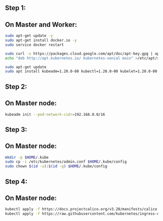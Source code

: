 
## Step 1:

## On Master and Worker:

```bash
sudo apt-get update -y
sudo apt-get install docker.io -y
sudo service docker restart

sudo curl -s https://packages.cloud.google.com/apt/doc/apt-key.gpg | apt-key add -
echo "deb http://apt.kubernetes.io/ kubernetes-xenial main" >/etc/apt/sources.list.d/kubernetes.list

sudo apt-get update
sudo apt install kubeadm=1.20.0-00 kubectl=1.20.0-00 kubelet=1.20.0-00 -y
```

## Step 2:

## On Master node:

```bash
kubeadm init --pod-network-cidr=192.168.0.0/16
```

## Step 3:

## On Master node:

```bash
mkdir -p $HOME/.kube
sudo cp -i /etc/kubernetes/admin.conf $HOME/.kube/config
sudo chown $(id -u):$(id -g) $HOME/.kube/config
```

## Step 4:

## On Master node:

```bash
kubectl apply -f https://docs.projectcalico.org/v3.20/manifests/calico.yaml
kubectl apply -f https://raw.githubusercontent.com/kubernetes/ingress-nginx/controller-v0.49.0/deploy/static/provider/baremetal/deploy.yaml
```